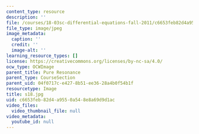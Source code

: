 ```yaml
---
content_type: resource
description: ''
file: /courses/18-03sc-differential-equations-fall-2011/c6653feb82d4a9550a548e8a69d9d1ac_s18.jpg
file_type: image/jpeg
image_metadata:
  caption: ''
  credit: ''
  image-alt: ''
learning_resource_types: []
license: https://creativecommons.org/licenses/by-nc-sa/4.0/
ocw_type: OCWImage
parent_title: Pure Resonance
parent_type: CourseSection
parent_uid: 04f0717c-e427-8b51-ee36-28a4b0f54b1f
resourcetype: Image
title: s18.jpg
uid: c6653feb-82d4-a955-0a54-8e8a69d9d1ac
video_files:
  video_thumbnail_file: null
video_metadata:
  youtube_id: null
---
```

